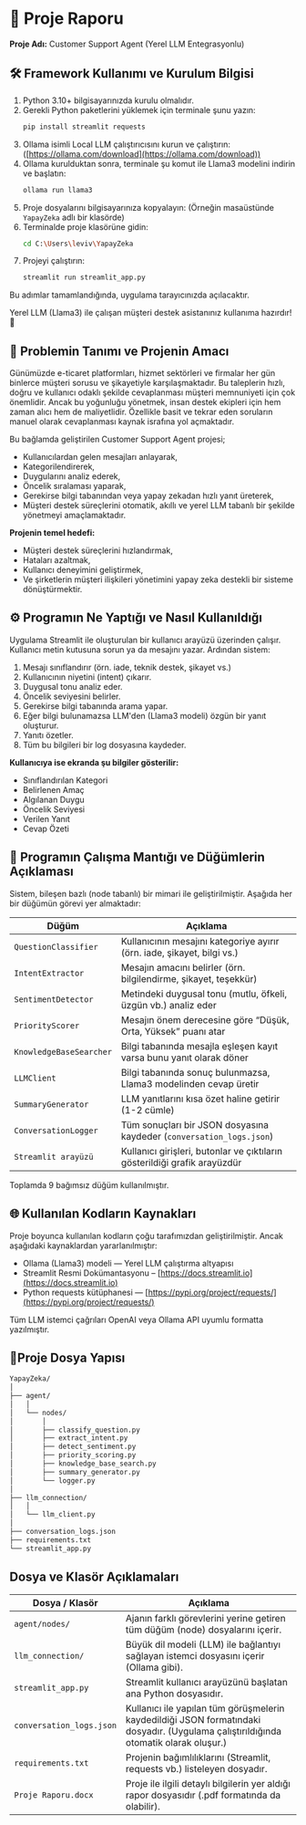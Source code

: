 # 📄 Proje Raporu
**Proje Adı:** Customer Support Agent (Yerel LLM Entegrasyonlu)

## 🛠️ Framework Kullanımı ve Kurulum Bilgisi

1.  Python 3.10+ bilgisayarınızda kurulu olmalıdır.
2.  Gerekli Python paketlerini yüklemek için terminale şunu yazın:
    ```bash
    pip install streamlit requests
    ```
3.  Ollama isimli Local LLM çalıştırıcısını kurun ve çalıştırın:
    ([https://ollama.com/download](https://ollama.com/download))
4.  Ollama kurulduktan sonra, terminale şu komut ile Llama3 modelini indirin ve başlatın:
    ```bash
    ollama run llama3
    ```
5.  Proje dosyalarını bilgisayarınıza kopyalayın:
    (Örneğin masaüstünde `YapayZeka` adlı bir klasörde)
6.  Terminalde proje klasörüne gidin:
    ```bash
    cd C:\Users\leviv\YapayZeka
    ```
7.  Projeyi çalıştırın:
    ```bash
    streamlit run streamlit_app.py
    ```

Bu adımlar tamamlandığında, uygulama tarayıcınızda açılacaktır.

Yerel LLM (Llama3) ile çalışan müşteri destek asistanınız kullanıma hazırdır! 🚀

## 🎯 Problemin Tanımı ve Projenin Amacı

Günümüzde e-ticaret platformları, hizmet sektörleri ve firmalar her gün binlerce müşteri sorusu ve şikayetiyle karşılaşmaktadır. Bu taleplerin hızlı, doğru ve kullanıcı odaklı şekilde cevaplanması müşteri memnuniyeti için çok önemlidir. Ancak bu yoğunluğu yönetmek, insan destek ekipleri için hem zaman alıcı hem de maliyetlidir. Özellikle basit ve tekrar eden soruların manuel olarak cevaplanması kaynak israfına yol açmaktadır.

Bu bağlamda geliştirilen Customer Support Agent projesi;

* Kullanıcılardan gelen mesajları anlayarak,
* Kategorilendirerek,
* Duygularını analiz ederek,
* Öncelik sıralaması yaparak,
* Gerekirse bilgi tabanından veya yapay zekadan hızlı yanıt üreterek,
* Müşteri destek süreçlerini otomatik, akıllı ve yerel LLM tabanlı bir şekilde yönetmeyi amaçlamaktadır.

**Projenin temel hedefi:**

* Müşteri destek süreçlerini hızlandırmak,
* Hataları azaltmak,
* Kullanıcı deneyimini geliştirmek,
* Ve şirketlerin müşteri ilişkileri yönetimini yapay zeka destekli bir sisteme dönüştürmektir.

## ⚙️ Programın Ne Yaptığı ve Nasıl Kullanıldığı

Uygulama Streamlit ile oluşturulan bir kullanıcı arayüzü üzerinden çalışır. Kullanıcı metin kutusuna sorun ya da mesajını yazar. Ardından sistem:

1.  Mesajı sınıflandırır (örn. iade, teknik destek, şikayet vs.)
2.  Kullanıcının niyetini (intent) çıkarır.
3.  Duygusal tonu analiz eder.
4.  Öncelik seviyesini belirler.
5.  Gerekirse bilgi tabanında arama yapar.
6.  Eğer bilgi bulunamazsa LLM'den (Llama3 modeli) özgün bir yanıt oluşturur.
7.  Yanıtı özetler.
8.  Tüm bu bilgileri bir log dosyasına kaydeder.

**Kullanıcıya ise ekranda şu bilgiler gösterilir:**

* Sınıflandırılan Kategori
* Belirlenen Amaç
* Algılanan Duygu
* Öncelik Seviyesi
* Verilen Yanıt
* Cevap Özeti

## 🧠 Programın Çalışma Mantığı ve Düğümlerin Açıklaması

Sistem, bileşen bazlı (node tabanlı) bir mimari ile geliştirilmiştir. Aşağıda her bir düğümün görevi yer almaktadır:

| Düğüm                 | Açıklama                                                                 |
| --------------------- | ------------------------------------------------------------------------ |
| `QuestionClassifier`  | Kullanıcının mesajını kategoriye ayırır (örn. iade, şikayet, bilgi vs.)   |
| `IntentExtractor`     | Mesajın amacını belirler (örn. bilgilendirme, şikayet, teşekkür)         |
| `SentimentDetector`   | Metindeki duygusal tonu (mutlu, öfkeli, üzgün vb.) analiz eder            |
| `PriorityScorer`      | Mesajın önem derecesine göre “Düşük, Orta, Yüksek” puanı atar            |
| `KnowledgeBaseSearcher` | Bilgi tabanında mesajla eşleşen kayıt varsa bunu yanıt olarak döner      |
| `LLMClient`           | Bilgi tabanında sonuç bulunmazsa, Llama3 modelinden cevap üretir         |
| `SummaryGenerator`    | LLM yanıtlarını kısa özet haline getirir (1-2 cümle)                     |
| `ConversationLogger`  | Tüm sonuçları bir JSON dosyasına kaydeder (`conversation_logs.json`)    |
| `Streamlit arayüzü`   | Kullanıcı girişleri, butonlar ve çıktıların gösterildiği grafik arayüzdür |

Toplamda 9 bağımsız düğüm kullanılmıştır.

## 🌐 Kullanılan Kodların Kaynakları

Proje boyunca kullanılan kodların çoğu tarafımızdan geliştirilmiştir. Ancak aşağıdaki kaynaklardan yararlanılmıştır:

* Ollama (Llama3) modeli — Yerel LLM çalıştırma altyapısı
* Streamlit Resmi Dokümantasyonu – [https://docs.streamlit.io](https://docs.streamlit.io)
* Python requests kütüphanesi — [https://pypi.org/project/requests/](https://pypi.org/project/requests/)

Tüm LLM istemci çağrıları OpenAI veya Ollama API uyumlu formatta yazılmıştır.

## 📂Proje Dosya Yapısı
```bash
YapayZeka/
│
├── agent/
│   │
│   └── nodes/
│       │
│       ├── classify_question.py
│       ├── extract_intent.py
│       ├── detect_sentiment.py
│       ├── priority_scoring.py
│       ├── knowledge_base_search.py
│       ├── summary_generator.py
│       └── logger.py
│
├── llm_connection/
│   │
│   └── llm_client.py
│
├── conversation_logs.json
├── requirements.txt
└── streamlit_app.py
```



## Dosya ve Klasör Açıklamaları

| Dosya / Klasör        | Açıklama                                                                 |
| --------------------- | ------------------------------------------------------------------------ |
| `agent/nodes/`        | Ajanın farklı görevlerini yerine getiren tüm düğüm (node) dosyalarını içerir. |
| `llm_connection/`   | Büyük dil modeli (LLM) ile bağlantıyı sağlayan istemci dosyasını içerir (Ollama gibi). |
| `streamlit_app.py`    | Streamlit kullanıcı arayüzünü başlatan ana Python dosyasıdır.             |
| `conversation_logs.json` | Kullanıcı ile yapılan tüm görüşmelerin kaydedildiği JSON formatındaki dosyadır. (Uygulama çalıştırıldığında otomatik olarak oluşur.) |
| `requirements.txt`    | Projenin bağımlılıklarını (Streamlit, requests vb.) listeleyen dosyadır.    |
| `Proje Raporu.docx`   | Proje ile ilgili detaylı bilgilerin yer aldığı rapor dosyasıdır (.pdf formatında da olabilir). |

